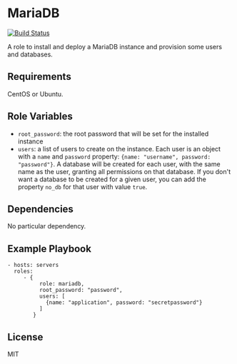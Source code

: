 MariaDB
=========
[![Build Status](https://travis-ci.org/nc42/mariadb-ansibled.svg?branch=master)](https://travis-ci.org/nc42/mariadb-ansibled)

A role to install and deploy a MariaDB instance and provision some users and databases.

Requirements
------------

CentOS or Ubuntu.

Role Variables
--------------

- `root_password`: the root password that will be set for the installed instance
- `users`: a list of users to create on the instance. Each user is an object with a `name` and `password` property: `{name: "username", password: "password"}`. A database will be created for each user, with the same name as the user, granting all permissions on that database.
If you don't want a database to be created for a given user, you can add the property `no_db` for that user with value `true`.

Dependencies
------------

No particular dependency.

Example Playbook
----------------

    - hosts: servers
      roles:
         - { 
              role: mariadb, 
              root_password: "password",
              users: [
                {name: "application", password: "secretpassword"}
              ]
            }

License
-------

MIT